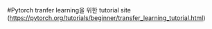 #Pytorch tranfer learning을 위한 tutorial site
(https://pytorch.org/tutorials/beginner/transfer_learning_tutorial.html)
